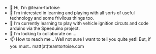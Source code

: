 - 👋 Hi, I’m @team-tortoise
- 👀 I’m interested in learning and playing with all sorts of useful technology and some frivilous things too. 
- 🌱 I’m currently learning to play with vehicle ignition circuts and code arduino via the Speeduino project. 
- 💞️ I’m looking to collaborate on ...
- 📫 How to reach me .. Well not sure I want to tell you quite yet!! But, if you must.. matt(at)teamtortoise.com

<!---
team-tortoise/team-tortoise is a ✨ special ✨ repository because its `README.md` (this file) appears on your GitHub profile.
You can click the Preview link to take a look at your changes.
--->
